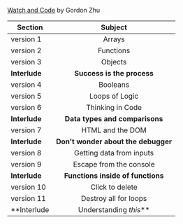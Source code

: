 [Watch and Code](https://watchandcode.com/) by Gordon Zhu

|Section | Subject |
| --- | :---:  |
| version 1 | Arrays |
| version 2 | Functions|
| version 3 | Objects |
| **Interlude** | **Success is the process** |
| version 4 | Booleans |
| version 5 | Loops of Logic |
| version 6 | Thinking in Code|
| **Interlude** | **Data types and comparisons** |
| version 7 | HTML and the DOM |
| **Interlude** | **Don't wonder about the debugger** |
| version 8 | Getting data from inputs |
| version 9 | Escape from the console |
| **Interlude** | **Functions inside of functions** |
| version 10 | Click to delete |
| version 11 | Destroy all for loops|
|**Interlude | Understanding *this*** |
